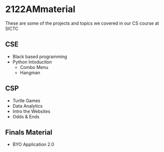 # 2122AMmaterial
These are some of the projects and topics we covered in our CS course at SICTC

## CSE
 - Black based programming 
 - Python Intoduciton 
   - Combo Menu
   - Hangman
## CSP
- Turtle Games
- Data Analytics
- Intro the Websites
- Odds & Ends

## Finals Material
 - BYO Application 2.0
